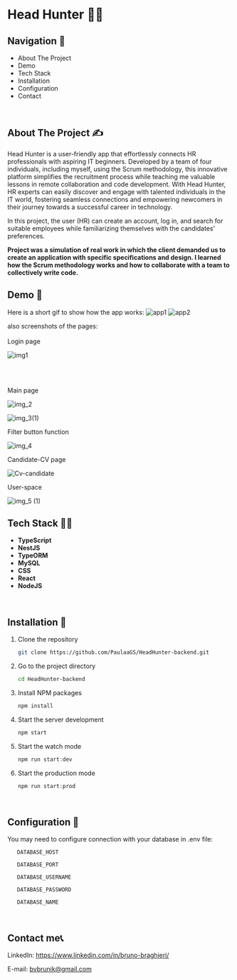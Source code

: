# Head Hunter 🐱‍👤
## Navigation 🧭

- About The Project
- Demo
- Tech Stack
- Installation
- Configuration
- Contact

<br>

## About The Project ✍

Head Hunter is a user-friendly app that effortlessly connects HR professionals with aspiring IT beginners. Developed by a team of four individuals, including myself, using the Scrum methodology, this innovative platform simplifies the recruitment process while teaching me valuable lessons in remote collaboration and code development. With Head Hunter, HR experts can easily discover and engage with talented individuals in the IT world, fostering seamless connections and empowering newcomers in their journey towards a successful career in technology.

In this project, the user (HR) can create an account, log in, and search for suitable employees while familiarizing themselves with the candidates' preferences.

**Project was a simulation of real work in which the client demanded us to create an application with specific specifications and design. I learned how the Scrum methodology works and how to collaborate with a team to collectively write code.**
<br>

## Demo 🤩

Here is a short gif to show how the app works:
![app1](https://github.com/Jednookiprogramista/head-hunter-front/assets/98560465/7dd462df-bca6-405d-9a94-b4d8d6d57909)
![app2](https://github.com/Jednookiprogramista/head-hunter-front/assets/98560465/c64714be-09f7-462b-9575-127476c7ee3b)



also screenshots of the pages:
<br>
<br>
Login page

![img1](https://github.com/Jednookiprogramista/HeadHunter-backend/assets/98560465/3e59c7fb-c3c2-402c-b4d9-ff895a3105af)

<br>
<br>

Main page

![img_2](https://github.com/Jednookiprogramista/HeadHunter-backend/assets/98560465/4ec6e831-0b51-4d68-bbab-106c3b3918a3)


![img_3(1)](https://github.com/Jednookiprogramista/HeadHunter-backend/assets/98560465/615570ce-b68d-4ecd-b896-b53f401dde1a)


Filter button function

![img_4](https://github.com/Jednookiprogramista/HeadHunter-backend/assets/98560465/217577e7-be87-441c-816a-db2e63807752)


Candidate-CV page

![Cv-candidate](https://github.com/Jednookiprogramista/head-hunter-front/assets/98560465/2472dd99-552c-4892-b2c1-96c0fa43a6eb)


User-space

![img_5 (1)](https://github.com/Jednookiprogramista/HeadHunter-backend/assets/98560465/661e1dea-1504-4f40-9e64-04dd721133a9)



## Tech Stack 👨‍🏫

- **TypeScript**
- **NestJS**
- **TypeORM**
- **MySQL**
-  **CSS**
- **React**
- **NodeJS**

<br>


## Installation 🤔

1. Clone the repository
   ```sh
   git clone https://github.com/PaulaaGS/HeadHunter-backend.git
   ```
2. Go to the project directory
   ```sh
   cd HeadHunter-backend
   ```
3. Install NPM packages
   ```sh
   npm install
   ```
4. Start the server development
   ```js
   npm start
   ```
5. Start the watch mode
   ```js
   npm run start:dev
   ```
6. Start the production mode
   ```js
   npm run start:prod
   ```

<br>

## Configuration 🧠

You may need to configure connection with your database in .env file:

```
   DATABASE_HOST

   DATABASE_PORT

   DATABASE_USERNAME

   DATABASE_PASSWORD

   DATABASE_NAME
```

<br>



## Contact me📞

LinkedIn: https://www.linkedin.com/in/bruno-braghieri/

E-mail: bvbrunik@gmail.com
